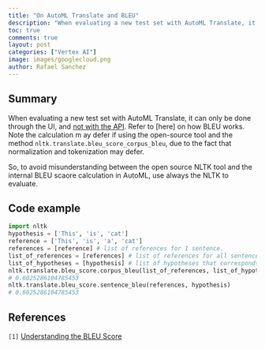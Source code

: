 ```yaml
---
title: "On AutoML Translate and BLEU"
description: "When evaluating a new test set with AutoML Translate, it can only be done through the UI, and not with the API. To avoid incongruences, use always NLTK to evaluate"
toc: true
comments: true
layout: post
categories: ["Vertex AI"]
image: images/googlecloud.png
author: Rafael Sanchez
---
```


## Summary

When evaluating a new test set with AutoML Translate, it can only be done through the UI, and [not with the API](https://cloud.google.com/translate/automl/docs/evaluate).
Refer to [here] on how BLEU works. Note the calculation m ay defer if using the open-source tool  and the method `nltk.translate.bleu_score_corpus_bleu`, due to the fact that normalization and tokenization may defer.

So, to avoid misunderstanding between the open source NLTK tool and the internal BLEU scaore calculation in AutoML, use always the NLTK to evaluate.

## Code example

```python
import nltk
hypothesis = ['This', 'is', 'cat'] 
reference = ['This', 'is', 'a', 'cat']
references = [reference] # list of references for 1 sentence.
list_of_references = [references] # list of references for all sentences in corpus.
list_of_hypotheses = [hypothesis] # list of hypotheses that corresponds to list of references.
nltk.translate.bleu_score.corpus_bleu(list_of_references, list_of_hypotheses)
# 0.6025286104785453
nltk.translate.bleu_score.sentence_bleu(references, hypothesis)
# 0.6025286104785453
```

## References

`[1]` [Understanding the BLEU Score](https://cloud.google.com/translate/automl/docs/evaluate#bleu)    
